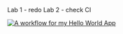 Lab 1 - redo
Lab 2 - check CI

[![A workflow for my Hello World App](https://github.com/PeterWau/sem/actions/workflows/main.yml/badge.svg)](https://github.com/PeterWau/sem/actions/workflows/main.yml)